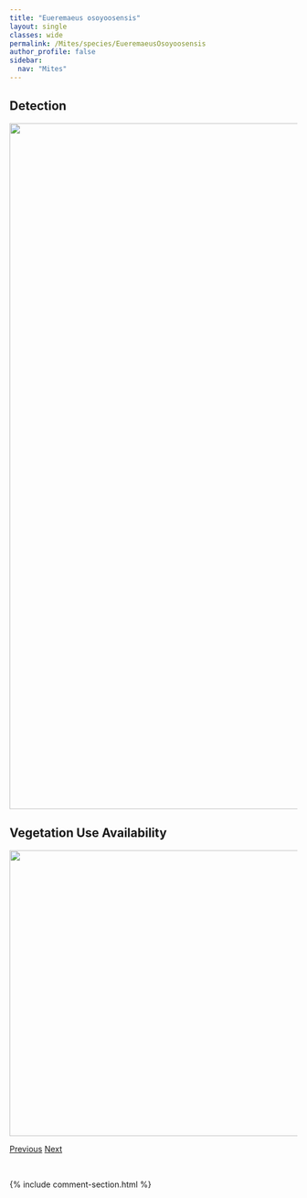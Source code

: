 ```yaml
---
title: "Eueremaeus osoyoosensis"
layout: single
classes: wide
permalink: /Mites/species/EueremaeusOsoyoosensis
author_profile: false
sidebar:
  nav: "Mites"
---
```


<h2>Detection</h2>

<a href="https://drive.google.com/uc?export=view&id=1Hns7FmTZA3NUxGcUrBbsvpUIiHa_LUoq">
<img src="https://drive.google.com/uc?export=view&id=1Hns7FmTZA3NUxGcUrBbsvpUIiHa_LUoq" height = "1200" width = "800">
</a>


<h2>Vegetation Use Availability</h2>

<a href="https://drive.google.com/uc?export=view&id=1-Zqja2c2HSwL0_5nchYpkhGBneJ-Baq2">
<img src="https://drive.google.com/uc?export=view&id=1-Zqja2c2HSwL0_5nchYpkhGBneJ-Baq2" height = "500" width = "1000">
</a>


<a href="/DevelopmentWebsite/Mites/species/EueremaeusMasinasin" class="pagination--pager" title="Eueremaeus masinasin">Previous</a> <a href="/DevelopmentWebsite/Mites/species/EueremaeusTetrosus" class="pagination--pager" title="Eueremaeus tetrosus">Next</a>

<p>&nbsp;</p>

{% include comment-section.html %}
